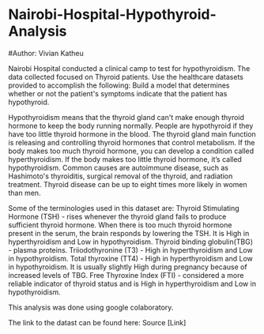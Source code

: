 # Nairobi-Hospital-Hypothyroid-Analysis 
#Author: Vivian Katheu

Nairobi Hospital conducted a clinical camp to test for hypothyroidism. The data collected focused on Thyroid patients. Use the healthcare datasets provided to accomplish the following:    Build a model that determines whether or not the patient's symptoms indicate that the patient has hypothyroid.

Hypothyroidism means that the thyroid gland can't make enough thyroid hormone to keep the body running normally. People are hypothyroid if they have too little thyroid hormone in the blood.
The thyroid gland main function is releasing and controlling thyroid hormones that control metabolism. If the body makes too much thyroid hormone, you can develop a condition called hyperthyroidism. If the body makes too little thyroid hormone, it’s called hypothyroidism.
Common causes are autoimmune disease, such as Hashimoto's thyroiditis, surgical removal of the thyroid, and radiation treatment.
Thyroid disease can be up to eight times more likely in women than men.

Some of the terminologies used in this dataset are:
Thyroid Stimulating Hormone (TSH) - rises whenever the thyroid gland fails to produce sufficient thyroid hormone. When there is too much thyroid hormone present in the serum, the brain responds by lowering the TSH. It is High in hyperthyroidism and Low in hypothyroidism.
Thyroid binding globulin(TBG) - plasma proteins. Triiodothyronine (T3) - High in hyperthyroidism and Low in hypothyroidism.
Total thyroxine (TT4) - High in hyperthyroidism and Low in hypothyroidism. It is usually slightly High during pregnancy because of increased levels of TBG.
Free Thyroxine Index (FTI) - considered a more reliable indicator of thyroid status and is High in hyperthyroidism and Low in hypothyroidism.

This analysis was done using google colaboratory. 

The link to the datast can be found here: Source [Link]


